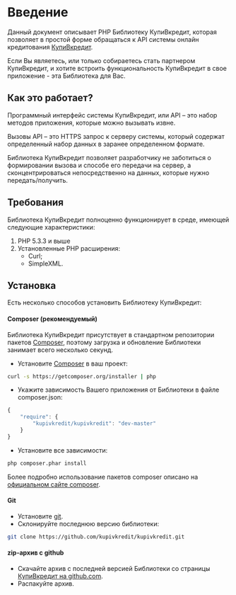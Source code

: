 Введение
=======================
Данный документ описывает PHP Библиотеку КупиВкредит, которая позволяет в простой форме обращаться к API системы онлайн кредитования [КупиВкредит][0].

Если Вы являетесь, или только собираетесь стать партнером КупиВкредит, и хотите встроить функциональность КупиВкредит в свое приложение - эта Библиотека для Вас.

Как это работает?
-----------------------

Программный интерфейс системы КупиВкредит, или API – это набор методов приложения, которые можно вызывать извне.

Вызовы API – это HTTPS запрос к серверу системы, который содержат определенный набор данных в заранее определенном формате.

Библиотека КупиВкредит позволяет разработчику не заботиться о формировании вызова и способе его передачи на сервер,
а сконцентрироваться непосредственно на данных, которые нужно передать/получить.

Требования
-----------------------

Библиотека КупиВкредит полноценно функционирует в среде, имеющей следующие характеристики:

1. PHP 5.3.3 и выше
1. Установленные PHP расширения:
    + Curl;
    + SimpleXML.

Установка
-----------------------

Есть несколько способов установить Библиотеку КупиВкредит:

#### Composer (рекомендуемый)

Библиотека КупиВкредит присутствует в стандартном репозитории пакетов [Composer][1], поэтому загрузка и обновление Библиотеки занимает всего несколько секунд.

+ Установите [Composer][1] в ваш проект:

```sh
curl -s https://getcomposer.org/installer | php
```

+ Укажите зависимость Вашего приложения от Библиотеки в файле composer.json:

```javascript
{
    "require": {
        "kupivkredit/kupivkredit": "dev-master"
    }
}
```

+ Установите все зависимости:

```sh
php composer.phar install
```

Более подробно использование пакетов composer описано на [официальном сайте composer][2].

#### Git

+ Установите [git][3].
+ Склонируйте последнюю версию библиотеки:

```sh
git clone https://github.com/kupivkredit/kupivkredit.git
```

#### zip-архив с github

+ Скачайте архив c последней версией Библиотеки со страницы [КупиВкредит на github.com][4].
+ Распакуйте архив.


[0]: https://www.kupivkredit.ru
[1]: http://getcomposer.org/
[2]: http://getcomposer.org/doc/00-intro.md
[3]: http://git-scm.com/
[4]: https://github.com/kupivkredit/kupivkredit/tags